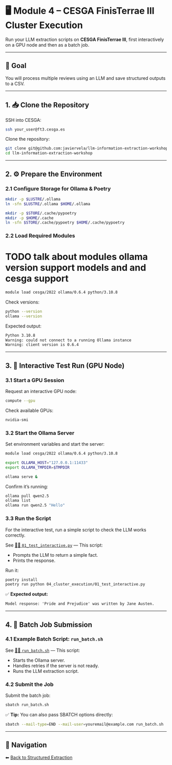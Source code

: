 # 🖥️ Module 4 – CESGA FinisTerrae III Cluster Execution

Run your LLM extraction scripts on **CESGA FinisTerrae III**, first interactively on a GPU node and then as a batch job.

---

## 🎯 Goal

You will process multiple reviews using an LLM and save structured outputs to a CSV.

---

## 1. 📥 Clone the Repository

SSH into CESGA:

```bash
ssh your_user@ft3.cesga.es
```

Clone the repository:

```bash
git clone git@github.com:javiervela/llm-information-extraction-workshop.git
cd llm-information-extraction-workshop
```

---

## 2. ⚙️ Prepare the Environment

### **2.1 Configure Storage for Ollama & Poetry**

```bash
mkdir -p $LUSTRE/.ollama
ln -sfn $LUSTRE/.ollama $HOME/.ollama

mkdir -p $STORE/.cache/pypoetry
mkdir -p $HOME/.cache
ln -sfn $STORE/.cache/pypoetry $HOME/.cache/pypoetry
```

### **2.2 Load Required Modules**

# TODO talk about modules ollama version support models and and cesga support 

```bash
module load cesga/2022 ollama/0.6.4 python/3.10.8
```

Check versions:

```bash
python --version
ollama --version
```

Expected output:

```txt
Python 3.10.8
Warning: could not connect to a running Ollama instance
Warning: client version is 0.6.4
```

---

## 3. 🧪 Interactive Test Run (GPU Node)

### **3.1 Start a GPU Session**

Request an interactive GPU node:

```bash
compute --gpu
```

Check available GPUs:

```bash
nvidia-smi
```

### **3.2 Start the Ollama Server**

Set environment variables and start the server:

```bash
module load cesga/2022 ollama/0.6.4 python/3.10.8

export OLLAMA_HOST="127.0.0.1:11433"
export OLLAMA_TMPDIR=$TMPDIR

ollama serve &
```

Confirm it’s running:

```bash
ollama pull qwen2.5
ollama list
ollama run qwen2.5 "Hello"
```

### **3.3 Run the Script**

For the interactive test, run a simple script to check the LLM works correctly.

See [🧑‍💻 `01_test_interactive.py`](./01_test_interactive.py) — This script:

- Prompts the LLM to return a simple fact.
- Prints the response.

Run it:

```bash
poetry install
poetry run python 04_cluster_execution/01_test_interactive.py
```

✅ **Expected output:**

```txt
Model response: 'Pride and Prejudice' was written by Jane Austen.
```

---

## 4. 🧾 Batch Job Submission

### **4.1 Example Batch Script: `run_batch.sh`**

See [🧑‍💻 `run_batch.sh`](./run_batch.sh) — This script:

- Starts the Ollama server.
- Handles retries if the server is not ready.
- Runs the LLM extraction script.

### **4.2 Submit the Job**

Submit the batch job:

```bash
sbatch run_batch.sh
```

✅ **Tip:** You can also pass SBATCH options directly:

```bash
sbatch --mail-type=END --mail-user=youremail@example.com run_batch.sh
```

---

## 🔗 Navigation

⬅ [Back to Structured Extraction](../03_structured_llm_extraction/README.md)
